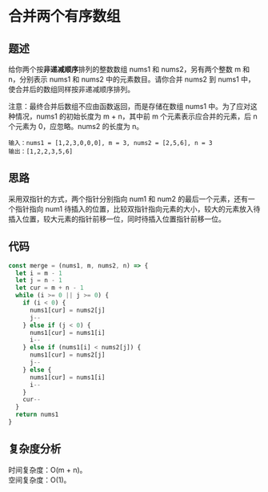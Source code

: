 # 合并两个有序数组

## 题述

给你两个按**非递减顺序**排列的整数数组 nums1 和 nums2，另有两个整数 m 和 n，分别表示 nums1 和 nums2 中的元素数目。请你合并 nums2 到 nums1 中，使合并后的数组同样按非递减顺序排列。

注意：最终合并后数组不应由函数返回，而是存储在数组 nums1 中。为了应对这种情况，nums1 的初始长度为 m + n，其中前 m 个元素表示应合并的元素，后 n 个元素为 0，应忽略。nums2 的长度为 n。

```
输入：nums1 = [1,2,3,0,0,0], m = 3, nums2 = [2,5,6], n = 3
输出：[1,2,2,3,5,6]
```

## 思路

采用双指针的方式，两个指针分别指向 num1 和 num2 的最后一个元素，还有一个指针指向 num1 待插入的位置，比较双指针指向元素的大小，较大的元素放入待插入位置，较大元素的指针前移一位，同时待插入位置指针前移一位。

## 代码

```javascript
const merge = (nums1, m, nums2, n) => {
  let i = m - 1
  let j = n - 1
  let cur = m + n - 1
  while (i >= 0 || j >= 0) {
    if (i < 0) {
      nums1[cur] = nums2[j]
      j--
    } else if (j < 0) {
      nums1[cur] = nums1[i]
      i--
    } else if (nums1[i] < nums2[j]) {
      nums1[cur] = nums2[j]
      j--
    } else {
      nums1[cur] = nums1[i]
      i--
    }
    cur--
  }
  return nums1
}
```

## 复杂度分析

时间复杂度：O(m + n)。  
空间复杂度：O(1)。

